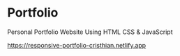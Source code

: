 # Portfolio
Personal Portfolio Website Using HTML CSS &amp; JavaScript

https://responsive-portfolio-cristhian.netlify.app
